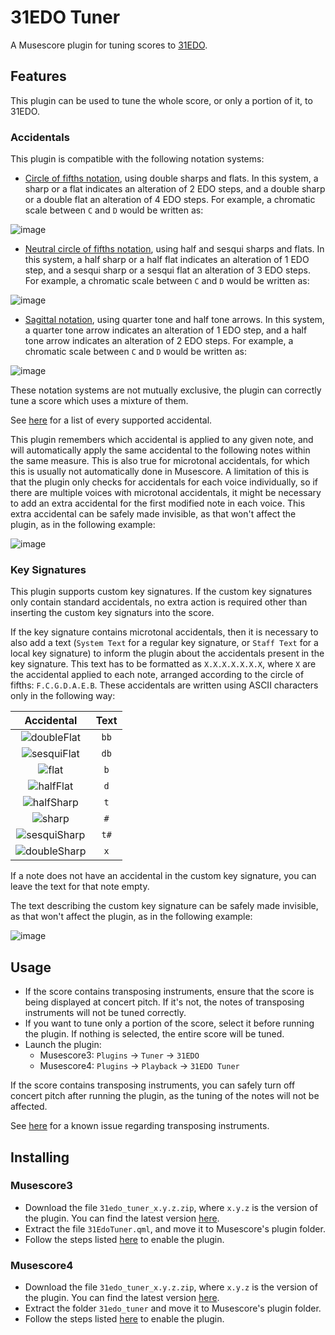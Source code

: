 # 31EDO Tuner
A  Musescore plugin for tuning scores to [31EDO](https://en.xen.wiki/w/31edo).

## Features
This plugin can be used to tune the whole score, or only a portion of it, to 31EDO.

### Accidentals

This plugin is compatible with the following notation systems:

- [Circle of fifths notation](https://en.xen.wiki/w/31edo#Notations), using double sharps and flats.  In this system, a sharp or a flat indicates an alteration of 2 EDO steps, and a double sharp or a double flat an alteration of 4 EDO steps.  For example, a chromatic scale between <code>C</code> and <code>D</code> would be written as:

![image](https://github.com/looptailG/musescore-31edo-tuner/assets/99362337/dacd45b3-dc7e-4f1e-8ed3-5fea6f26330c)

- [Neutral circle of fifths notation](https://en.xen.wiki/w/31edo#Notations), using half and sesqui sharps and flats.  In this system, a half sharp or a half flat indicates an alteration of 1 EDO step, and a sesqui sharp or a sesqui flat an alteration of 3 EDO steps.  For example, a chromatic scale between <code>C</code> and <code>D</code> would be written as:

![image](https://github.com/looptailG/musescore-31edo-tuner/assets/99362337/fcb25851-e60a-4892-b757-a9a29b4030b0)

- [Sagittal notation](https://en.xen.wiki/w/Sagittal_notation), using quarter tone and half tone arrows.  In this system, a quarter tone arrow indicates an alteration of 1 EDO step, and a half tone arrow indicates an alteration of 2 EDO steps.  For example, a chromatic scale between <code>C</code> and <code>D</code> would be written as:

![image](https://github.com/looptailG/musescore-31edo-tuner/assets/99362337/b6343855-5eb4-4666-a231-aefb26eb4dbe)

These notation systems are not mutually exclusive, the plugin can correctly tune a score which uses a mixture of them.

See [here](https://github.com/looptailG/musescore-31edo-tuner/wiki/Supported-Accidentals) for a list of every supported accidental.

This plugin remembers which accidental is applied to any given note, and will automatically apply the same accidental to the following notes within the same measure.  This is also true for microtonal accidentals, for which this is usually not automatically done in Musescore.  A limitation of this is that the plugin only checks for accidentals for each voice individually, so if there are multiple voices with microtonal accidentals, it might be necessary to add an extra accidental for the first modified note in each voice.  This extra accidental can be safely made invisible, as that won't affect the plugin, as in the following example:

![image](https://github.com/looptailG/musescore-31edo-tuner/assets/99362337/ae091a16-ded2-43df-aa22-28144d39982c)

### Key Signatures

This plugin supports custom key signatures.  If the custom key signatures only contain standard accidentals, no extra action is required other than inserting the custom key signaturs into the score.

If the key signature contains microtonal accidentals, then it is necessary to also add a text (`System Text` for a regular key signature, or `Staff Text` for a local key signature) to inform the plugin about the accidentals present in the key signature.  This text has to be formatted as `X.X.X.X.X.X.X`, where `X` are the accidental applied to each note, arranged according to the circle of fifths: `F.C.G.D.A.E.B`.  These accidentals are written using ASCII characters only in the following way:

| Accidental | Text |
| :--------: | :--: |
| ![doubleFlat](https://github.com/looptailG/musescore-31edo-tuner/assets/99362337/aed40ea1-31b3-4ce8-97a3-c737ec7dc51c) | `bb` |
| ![sesquiFlat](https://github.com/looptailG/musescore-31edo-tuner/assets/99362337/562b6267-9f08-417e-a8e5-5960f48c105b) | `db` |
| ![flat](https://github.com/looptailG/musescore-31edo-tuner/assets/99362337/5fe008de-b58c-4ad4-bec7-51449c2050f4) | `b` |
| ![halfFlat](https://github.com/looptailG/musescore-31edo-tuner/assets/99362337/2324736a-ccb3-4ebe-b8e2-4480019a3a93) | `d` |
| ![halfSharp](https://github.com/looptailG/musescore-31edo-tuner/assets/99362337/e903afe2-8625-442d-b8ab-5914eac0ecba) | `t` |
| ![sharp](https://github.com/looptailG/musescore-31edo-tuner/assets/99362337/8d63ed6d-6495-4f73-a4f5-2c2dde707008) | `#` |
| ![sesquiSharp](https://github.com/looptailG/musescore-31edo-tuner/assets/99362337/b167b72d-6b81-46b5-8dd7-e85dbf40ac6c) | `t#` |
| ![doubleSharp](https://github.com/looptailG/musescore-31edo-tuner/assets/99362337/83bbb0e3-00e3-4ed6-b57d-ac679d757401) | `x` |

If a note does not have an accidental in the custom key signature, you can leave the text for that note empty.

The text describing the custom key signature can be safely made invisible, as that won't affect the plugin, as in the following example:

![image](https://github.com/looptailG/musescore-31edo-tuner/assets/99362337/3e063adf-32bf-426a-995d-09453e26b113)


## Usage
- If the score contains transposing instruments, ensure that the score is being displayed at concert pitch.  If it's not, the notes of transposing instruments will not be tuned correctly.
- If you want to tune only a portion of the score, select it before running the plugin.  If nothing is selected, the entire score will be tuned.
- Launch the plugin:
  - Musescore3: <code>Plugins</code> → <code>Tuner</code> → <code>31EDO</code>
  - Musescore4: <code>Plugins</code> → <code>Playback</code> → <code>31EDO Tuner</code>

If the score contains transposing instruments, you can safely turn off concert pitch after running the plugin, as the tuning of the notes will not be affected.

See [here](https://github.com/looptailG/musescore-31edo-tuner/wiki/Known-Issues#incorrect-handling-of-microtonal-accidental-for-transposing-instruments) for a known issue regarding transposing instruments.


## Installing
### Musescore3
- Download the file <code>31edo_tuner_x.y.z.zip</code>, where <code>x.y.z</code> is the version of the plugin.  You can find the latest version [here](https://github.com/looptailG/musescore-31edo-tuner/releases/latest).
- Extract the file `31EdoTuner.qml`, and move it to Musescore's plugin folder.
- Follow the steps listed [here](https://musescore.org/en/handbook/3/plugins#enable-disable) to enable the plugin.

### Musescore4
- Download the file <code>31edo_tuner_x.y.z.zip</code>, where <code>x.y.z</code> is the version of the plugin.  You can find the latest version [here](https://github.com/looptailG/musescore-31edo-tuner/releases/latest).
- Extract the folder `31edo_tuner` and move it to Musescore's plugin folder.
- Follow the steps listed [here](https://musescore.org/en/handbook/4/plugins#enable-disable) to enable the plugin.
